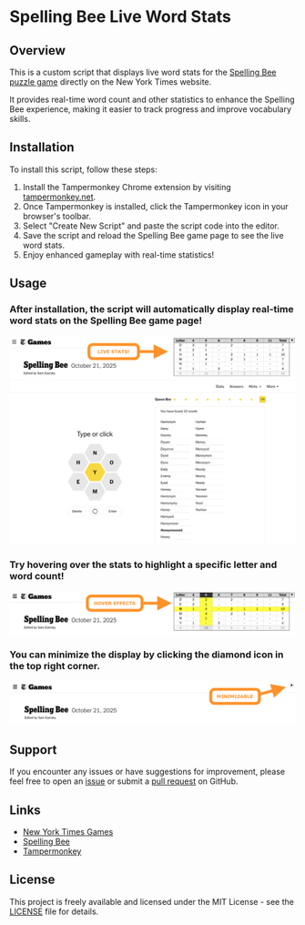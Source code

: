 # Spelling Bee Live Word Stats

## Overview

This is a custom script that displays live word stats for the [Spelling Bee puzzle game](https://www.nytimes.com/puzzles/spelling-bee) directly on the New York Times website. 

It provides real-time word count and other statistics to enhance the Spelling Bee experience, making it easier to track progress and improve vocabulary skills.

## Installation

To install this script, follow these steps:

1. Install the Tampermonkey Chrome extension by visiting [tampermonkey.net](https://www.tampermonkey.net/).
2. Once Tampermonkey is installed, click the Tampermonkey icon in your browser's toolbar.
3. Select "Create New Script" and paste the script code into the editor.
4. Save the script and reload the Spelling Bee game page to see the live word stats.
5. Enjoy enhanced gameplay with real-time statistics!

## Usage

### After installation, the script will automatically display real-time word stats on the Spelling Bee game page!
![Live Stats Screenshot](live_stats_screenshot.png)

### Try hovering over the stats to highlight a specific letter and word count!
![Hover Effects Screenshot](hover_effects_screenshot.png)

### You can minimize the display by clicking the diamond icon in the top right corner.
![Minimized Screenshot](minimized_screenshot.png)

## Support

If you encounter any issues or have suggestions for improvement, please feel free to open an [issue](https://github.com/dnstock/nytimes-spelling-bee-word-stats/issues) or submit a [pull request](https://github.com/dnstock/nytimes-spelling-bee-word-stats/pulls) on GitHub.

## Links

- [New York Times Games](https://www.nytimes.com/games)
- [Spelling Bee](https://www.nytimes.com/puzzles/spelling-bee)
- [Tampermonkey](https://www.tampermonkey.net/)

## License

This project is freely available and licensed under the MIT License - see the [LICENSE](LICENSE) file for details.

